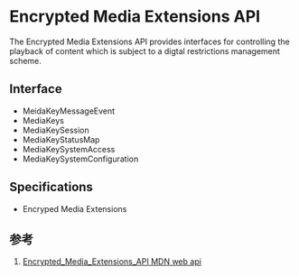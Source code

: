 # Encrypted Media Extensions API

The Encrypted Media Extensions API provides interfaces for controlling the playback of content which is subject to a digtal restrictions management scheme.

## Interface

- MeidaKeyMessageEvent
- MediaKeys
- MediaKeySession
- MediaKeyStatusMap
- MediaKeySystemAccess
- MediaKeySystemConfiguration

## Specifications

- Encryped Media Extensions

## 参考

1. [Encrypted_Media_Extensions_API MDN web api](https://developer.mozilla.org/en-US/docs/Web/API/Encrypted_Media_Extensions_API)

